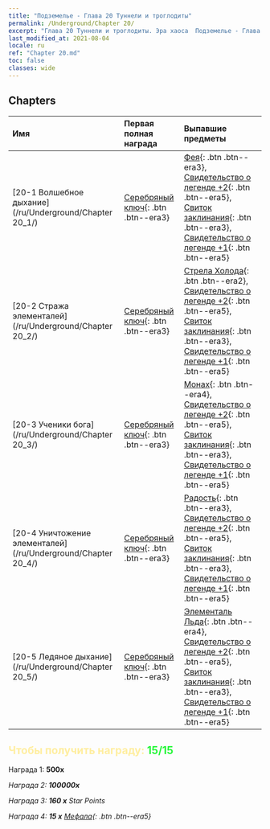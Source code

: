 ```yaml
---
title: "Подземелье - Глава 20 Туннели и троглодиты"
permalink: /Underground/Chapter 20/
excerpt: "Глава 20 Туннели и троглодиты. Эра хаоса  Подземелье - Глава 20. Туннели и троглодиты"
last_modified_at: 2021-08-04
locale: ru
ref: "Chapter 20.md"
toc: false
classes: wide
---
```


## Chapters

  | Имя |  Первая полная награда | Выпавшие предметы |
  |:------------|:------------|:------------| 
  | [20-1 Волшебное дыхание](/ru/Underground/Chapter 20_1/) | [Серебряный ключ](/ItemsRU/con_693/){: .btn .btn--era3} | [Фея](/ItemsRU/unt_262/){: .btn .btn--era3}, [Свидетельство о легенде +2](/ItemsRU/mat_81/){: .btn .btn--era5}, [Свиток заклинания](/ItemsRU/con_694/){: .btn .btn--era3}, [Свидетельство о легенде +1](/ItemsRU/mat_74/){: .btn .btn--era5} |
  | [20-2 Стража элементалей](/ru/Underground/Chapter 20_2/) | [Серебряный ключ](/ItemsRU/con_693/){: .btn .btn--era3} | [Стрела Холода](/ItemsRU/her_431/){: .btn .btn--era2}, [Свидетельство о легенде +2](/ItemsRU/mat_81/){: .btn .btn--era5}, [Свиток заклинания](/ItemsRU/con_694/){: .btn .btn--era3}, [Свидетельство о легенде +1](/ItemsRU/mat_74/){: .btn .btn--era5} |
  | [20-3 Ученики бога](/ru/Underground/Chapter 20_3/) | [Серебряный ключ](/ItemsRU/con_693/){: .btn .btn--era3} | [Монах](/ItemsRU/unt_194/){: .btn .btn--era4}, [Свидетельство о легенде +2](/ItemsRU/mat_81/){: .btn .btn--era5}, [Свиток заклинания](/ItemsRU/con_694/){: .btn .btn--era3}, [Свидетельство о легенде +1](/ItemsRU/mat_74/){: .btn .btn--era5} |
  | [20-4 Уничтожение элементалей](/ru/Underground/Chapter 20_4/) | [Серебряный ключ](/ItemsRU/con_693/){: .btn .btn--era3} | [Радость](/ItemsRU/her_424/){: .btn .btn--era3}, [Свидетельство о легенде +2](/ItemsRU/mat_81/){: .btn .btn--era5}, [Свиток заклинания](/ItemsRU/con_694/){: .btn .btn--era3}, [Свидетельство о легенде +1](/ItemsRU/mat_74/){: .btn .btn--era5} |
  | [20-5 Ледяное дыхание](/ru/Underground/Chapter 20_5/) | [Серебряный ключ](/ItemsRU/con_693/){: .btn .btn--era3} | [Элементаль Льда](/ItemsRU/unt_264/){: .btn .btn--era4}, [Свидетельство о легенде +2](/ItemsRU/mat_81/){: .btn .btn--era5}, [Свиток заклинания](/ItemsRU/con_694/){: .btn .btn--era3}, [Свидетельство о легенде +1](/ItemsRU/mat_74/){: .btn .btn--era5} |


## <span style="color: #ffeea0">Чтобы получить награду: </span><span style="color: #27f73a">15/15</span>

 Награда 1:  **500x** <i class="fas fa-gem"/>

 Награда 2:  **100000x** <i class="fas fa-coins"/>

 Награда 3: **160 x** Star Points

 Награда 4: **15 x** [Мефала](/ItemsRU/her_367/){: .btn .btn--era5}

